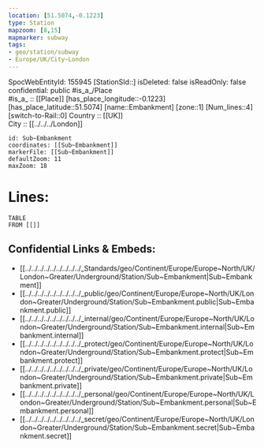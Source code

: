 ```yaml
---
location: [51.5074,-0.1223] 
type: Station 
mapzoom: [8,15] 
mapmarker: subway 
tags:
- geo/station/subway
- Europe/UK/City~London
---
```

SpocWebEntityId: 155945
[StationSId::] 
isDeleted: false
isReadOnly: false
confidential: public
#is_a_/Place  
#is_a_ :: [[Place]] 
[has_place_longitude::-0.1223] 
[has_place_latitude::51.5074] 
[name::Embankment] 
[zone::1] 
[Num_lines::4] 
[switch-to-Rail::0] 
Country :: [[UK]]  
City :: [[../../../London]]  


```leaflet
id: Sub~Embankment
coordinates: [[Sub~Embankment]] 
markerFile: [[Sub~Embankment]] 
defaultZoom: 11 
maxZoom: 18
```


# Lines: 
```dataview
TABLE 
FROM [[]] 
```

## Confidential Links & Embeds: 
- [[../../../../../../../../../_Standards/geo/Continent/Europe/Europe~North/UK/London~Greater/Underground/Station/Sub~Embankment|Sub~Embankment]] 
- [[../../../../../../../../../_public/geo/Continent/Europe/Europe~North/UK/London~Greater/Underground/Station/Sub~Embankment.public|Sub~Embankment.public]] 
- [[../../../../../../../../../_internal/geo/Continent/Europe/Europe~North/UK/London~Greater/Underground/Station/Sub~Embankment.internal|Sub~Embankment.internal]] 
- [[../../../../../../../../../_protect/geo/Continent/Europe/Europe~North/UK/London~Greater/Underground/Station/Sub~Embankment.protect|Sub~Embankment.protect]] 
- [[../../../../../../../../../_private/geo/Continent/Europe/Europe~North/UK/London~Greater/Underground/Station/Sub~Embankment.private|Sub~Embankment.private]] 
- [[../../../../../../../../../_personal/geo/Continent/Europe/Europe~North/UK/London~Greater/Underground/Station/Sub~Embankment.personal|Sub~Embankment.personal]] 
- [[../../../../../../../../../_secret/geo/Continent/Europe/Europe~North/UK/London~Greater/Underground/Station/Sub~Embankment.secret|Sub~Embankment.secret]] 
